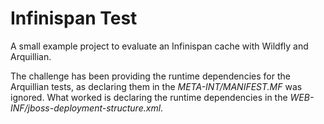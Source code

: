 # Infinispan Test

A small example project to evaluate an Infinispan cache with Wildfly and Arquillian.
 
The challenge has been providing the runtime dependencies for the Arquillian tests, as declaring them in the _META-INT/MANIFEST.MF_ was ignored. What worked is declaring the runtime dependencies in the _WEB-INF/jboss-deployment-structure.xml_.